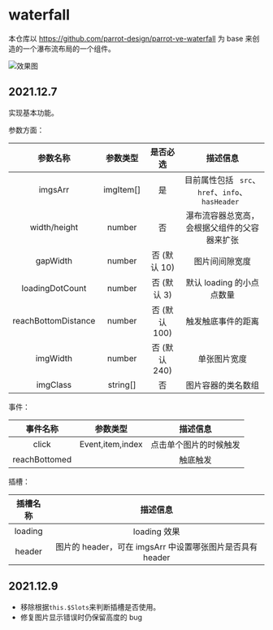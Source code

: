 # waterfall

本仓库以 https://github.com/parrot-design/parrot-ve-waterfall 为 base 来创造的一个瀑布流布局的一个组件。

![效果图](./ex.gif)

## 2021.12.7

实现基本功能。

参数方面：

|      参数名称       | 参数类型  |   是否必选    |                     描述信息                      |
| :-----------------: | :-------: | :-----------: | :-----------------------------------------------: |
|       imgsArr       | imgItem[] |      是       | 目前属性包括 ` src`、`href`、`info`、`hasHeader ` |
|    width/height     |  number   |      否       |   瀑布流容器总宽高，会根据父组件的父容器来扩张    |
|      gapWidth       |  number   | 否 (默认 10)  |                  图片间间隙宽度                   |
|   loadingDotCount   |  number   |  否 (默认 3)  |             默认 loading 的小点点数量             |
| reachBottomDistance |  number   | 否 (默认 100) |                触发触底事件的距离                 |
|      imgWidth       |  number   | 否 (默认 240) |                   单张图片宽度                    |
|      imgClass       | string[]  |      否       |                图片容器的类名数组                 |

事件：

|   事件名称    |     参数类型     |        描述信息        |
| :-----------: | :--------------: | :--------------------: |
|     click     | Event,item,index | 点击单个图片的时候触发 |
| reachBottomed |                  |        触底触发        |

插槽：

| 插槽名称 |                         描述信息                          |
| :------: | :-------------------------------------------------------: |
| loading  |                       loading 效果                        |
|  header  | 图片的 header，可在 imgsArr 中设置哪张图片是否具有 header |

## 2021.12.9

- 移除根据`this.$Slots`来判断插槽是否使用。
- 修复图片显示错误时仍保留高度的 bug

